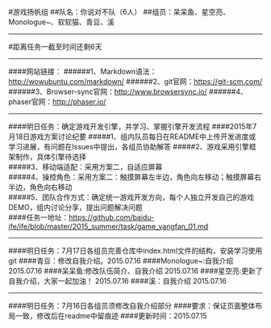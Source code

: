 #游戏扬帆组
##队名：你说对不队（6人）
##组员：呆呆鱼、星空亮、Monologue~、软软猫、青豆、溪            
***           
#距离任务一截至时间还剩6天
***
####网站链接：
######1、Markdown语法：http://wowubuntu.com/markdown/
######2、git官网：https://git-scm.com/
######3、Browser-sync官网：http://www.browsersync.io/
######4、phaser官网：http://phaser.io/
***
####明日任务：确定游戏开发引擎，并学习、掌握引擎开发流程
####2015年7月18日游戏方案讨论纪要
#####1、组内队员每日在README中上传开发进度或学习进展，有问题在Issues中提出，各组员协助解答
#####2、游戏采用引擎框架制作，具体引擎待选择       
#####3、移动端适配：采用方案二，自适应屏幕                       
#####4、操控角色：采用方案二：触摸屏幕左半边，角色向左移动；触摸屏幕右半边，角色向右移动      
#####5、团队合作方式：确定统一游戏开发方向，每个人独立开发自己的游戏DEMO，组内讨论分享，提出问题解决问题      
####任务一地址：https://github.com/baidu-ife/ife/blob/master/2015_summer/task/game_yangfan_01.md
***
####明日任务：7月17日各组员完善仓库中index.html文件的结构，安装学习使用git
####青豆：修改自我介绍。2015.07.16
####Monologue~:自我介绍 2015.07.16
####呆呆鱼:修改队伍简介、自我介绍 2015.07.16
####星空亮:更新了自我介绍，大家一起加油！ 2015.07.16
####溪：自我介绍 2015.07.16
***
####明日任务：7月16日各组员须修改自我介绍部分
####要求：保证页面整体布局一致，修改后在readme中留痕迹
####更新时间：2015.07.15
